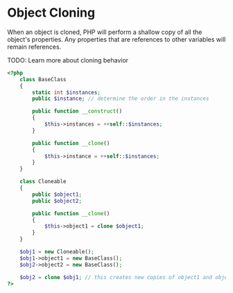 
# Object Cloning  

When an object is cloned, PHP will perform a shallow copy of all the object's properties. Any properties that are references to other variables will remain references.  

TODO: Learn more about cloning behavior

```php
<?php
    class BaseClass
    {
        static int $instances;
        public $instance; // determine the order in the instances

        public function __construct()
        {
            $this->instances = ++self::$instances;
        }

        public function __clone()
        {
            $this->instance = ++self::$instances;
        }
    }

    class Cloneable
    {
        public $object1;
        public $object2;

        public function __clone()
        {
            $this->object1 = clone $object1;
        }
    }

    $obj1 = new Cloneable();
    $obj1->object1 = new BaseClass();
    $obj2->object2 = new BaseClass();

    $obj2 = clone $obj1; // this creates new copies of object1 and object2
?>
```
